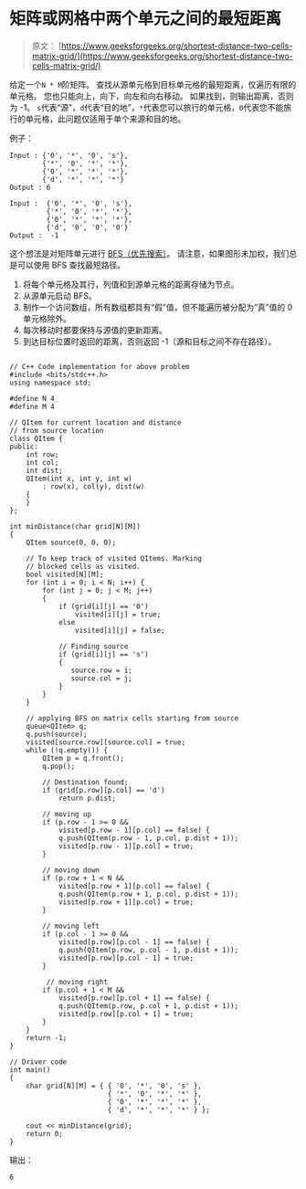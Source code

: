 # 矩阵或网格中两个单元之间的最短距离

> 原文： [https://www.geeksforgeeks.org/shortest-distance-two-cells-matrix-grid/](https://www.geeksforgeeks.org/shortest-distance-two-cells-matrix-grid/)

给定一个`N * M`阶矩阵。 查找从源单元格到目标单元格的最短距离，仅遍历有限的单元格。 您也只能向上，向下，向左和向右移动。 如果找到，则输出距离，否则为 -1。
`s`代表“源”，`d`代表“目的地”，`*`代表您可以旅行的单元格，`0`代表您不能旅行的单元格，此问题仅适用于单个来源和目的地。

例子：

```
Input : {'0', '*', '0', 's'},
        {'*', '0', '*', '*'},
        {'0', '*', '*', '*'},
        {'d', '*', '*', '*'}
Output : 6

Input :  {'0', '*', '0', 's'},
         {'*', '0', '*', '*'},
         {'0', '*', '*', '*'},
         {'d', '0', '0', '0'}
Output :  -1

```



这个想法是对矩阵单元进行 [BFS（优先搜索）](https://www.geeksforgeeks.org/breadth-first-traversal-for-a-graph/)。 请注意，如果图形未加权，我们总是可以使用 BFS 查找最短路径。

1.  将每个单元格及其行，列值和到源单元格的距离存储为节点。
2.  从源单元启动 BFS。
3.  制作一个访问数组，所有数组都具有“假”值，但不能遍历被分配为“真”值的 0 单元格除外。
4.  每次移动时都要保持与源值的更新距离。
5.  到达目标位置时返回的距离，否则返回 -1（源和目标之间不存在路径）。

```

// C++ Code implementation for above problem 
#include <bits/stdc++.h> 
using namespace std; 

#define N 4 
#define M 4 

// QItem for current location and distance 
// from source location 
class QItem { 
public: 
    int row; 
    int col; 
    int dist; 
    QItem(int x, int y, int w) 
        : row(x), col(y), dist(w) 
    { 
    } 
}; 

int minDistance(char grid[N][M]) 
{ 
    QItem source(0, 0, 0); 

    // To keep track of visited QItems. Marking 
    // blocked cells as visited. 
    bool visited[N][M]; 
    for (int i = 0; i < N; i++) { 
        for (int j = 0; j < M; j++) 
        { 
            if (grid[i][j] == '0') 
                visited[i][j] = true; 
            else
                visited[i][j] = false; 

            // Finding source 
            if (grid[i][j] == 's') 
            { 
               source.row = i; 
               source.col = j; 
            } 
        } 
    } 

    // applying BFS on matrix cells starting from source 
    queue<QItem> q; 
    q.push(source); 
    visited[source.row][source.col] = true; 
    while (!q.empty()) { 
        QItem p = q.front(); 
        q.pop(); 

        // Destination found; 
        if (grid[p.row][p.col] == 'd') 
            return p.dist; 

        // moving up 
        if (p.row - 1 >= 0 && 
            visited[p.row - 1][p.col] == false) { 
            q.push(QItem(p.row - 1, p.col, p.dist + 1)); 
            visited[p.row - 1][p.col] = true; 
        } 

        // moving down 
        if (p.row + 1 < N && 
            visited[p.row + 1][p.col] == false) { 
            q.push(QItem(p.row + 1, p.col, p.dist + 1)); 
            visited[p.row + 1][p.col] = true; 
        } 

        // moving left 
        if (p.col - 1 >= 0 && 
            visited[p.row][p.col - 1] == false) { 
            q.push(QItem(p.row, p.col - 1, p.dist + 1)); 
            visited[p.row][p.col - 1] = true; 
        } 

         // moving right 
        if (p.col + 1 < M && 
            visited[p.row][p.col + 1] == false) { 
            q.push(QItem(p.row, p.col + 1, p.dist + 1)); 
            visited[p.row][p.col + 1] = true; 
        } 
    } 
    return -1; 
} 

// Driver code 
int main() 
{ 
    char grid[N][M] = { { '0', '*', '0', 's' }, 
                        { '*', '0', '*', '*' }, 
                        { '0', '*', '*', '*' }, 
                        { 'd', '*', '*', '*' } }; 

    cout << minDistance(grid); 
    return 0; 
} 

```

输出：

```
6

```



